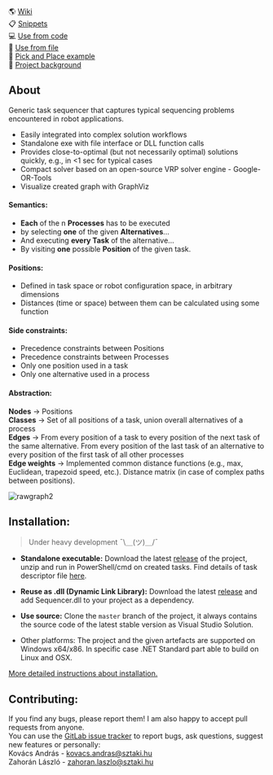 :earth_americas: [Wiki](https://git.sztaki.hu/zahoranl/sequenceplanner/-/wikis/home)<br>
:clipboard: [Snippets](https://git.sztaki.hu/zahoranl/sequenceplanner/snippets)<br>
:computer: [Use from code](https://git.sztaki.hu/zahoranl/sequenceplanner/-/wikis/Run-from-code) <br>
:file_folder: [Use from file](https://git.sztaki.hu/zahoranl/sequenceplanner/-/wikis/Run-from-file)  <br>
:dart: [Pick and Place example](https://git.sztaki.hu/zahoranl/sequenceplanner/snippets/18)  <br>
:paperclip: [Project background]()  <br>


## About
Generic task sequencer that captures typical sequencing problems encountered in robot applications.
* Easily integrated into complex solution workflows
* Standalone exe with file interface or DLL function calls
* Provides close-to-optimal (but not necessarily optimal) solutions quickly, e.g., in <1 sec for typical cases
* Compact solver based on an open-source VRP solver engine - Google-OR-Tools
* Visualize created graph with GraphViz



#### Semantics: 
- **Each** of the n **Processes** has to be executed
- by selecting **one** of the given **Alternatives**…
- And executing **every Task** of the alternative…
- By visiting **one** possible **Position** of the given task.

#### Positions:
- Defined in task space or robot configuration space, in arbitrary dimensions
- Distances (time or space) between them can be calculated using some function

#### Side constraints:
-  Precedence constraints between Positions
-  Precedence constraints between Processes
-  Only one position used in a task
-  Only one alternative used in a process

#### Abstraction:
**Nodes** → Positions \
**Classes** → Set of all positions of a task, union overall alternatives of a process\
**Edges** → From every position of a task to every position of the next task of the same alternative. From every position of the last task of an alternative to every position of the first task of all other processes \
**Edge weights** → Implemented common distance functions (e.g., max, Euclidean, trapezoid speed, etc.). Distance matrix (in case of complex paths between positions).

 
![rawgraph2](/uploads/636d217563250509f8eff13a35f6c8d5/rawgraph2.png)



Installation:
------

>  Under heavy development
¯\＿(ツ)＿/¯

- **Standalone executable:**
Download the latest [release](https://git.sztaki.hu/zahoranl/sequenceplanner/-/releases) of the project, unzip and run in PowerShell/cmd on created tasks. Find details of task descriptor file [here](https://git.sztaki.hu/zahoranl/sequenceplanner/-/wikis/Run-from-file).

- **Reuse as .dll (Dynamic Link Library):**
Download the latest [release](https://git.sztaki.hu/zahoranl/sequenceplanner/-/releases) and add Sequencer.dll to your project as a dependency.

- **Use source:**
Clone the `master` branch of the project, it always contains the source code of the latest stable version as Visual Studio Solution.

- Other platforms: The project and the given artefacts are supported on Windows x64/x86. In specific case .NET Standard part able to build on Linux and OSX.

[More detailed instructions about installation.](https://git.sztaki.hu/zahoranl/sequenceplanner/-/wikis/Install)


Contributing:
------
If you find any bugs, please report them! I am also happy to accept pull requests from anyone.<br>
You can use the [GitLab issue tracker](https://git.sztaki.hu/zahoranl/pathplanner/issues) to report bugs, ask questions, suggest new features or personally:<br>
Kovács András - kovacs.andras@sztaki.hu<br>
Zahorán László - zahoran.laszlo@sztaki.hu
